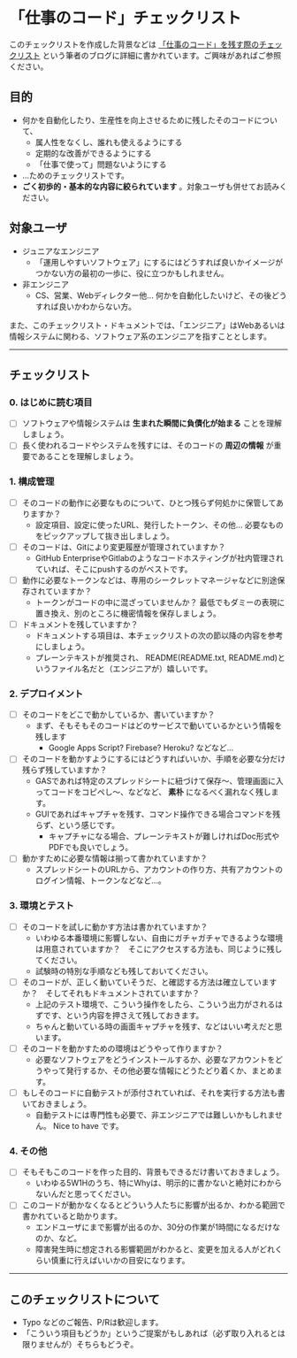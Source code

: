 # 「仕事のコード」チェックリスト

このチェックリストを作成した背景などは [「仕事のコード」を残す際のチェックリスト](https://note.com/udzura/n/n02f2ffc532e3) という筆者のブログに詳細に書かれています。ご興味があればご参照ください。

## 目的

* 何かを自動化したり、生産性を向上させるために残したそのコードについて、
    * 属人性をなくし、誰れも使えるようにする
    * 定期的な改善ができるようにする
    * 「仕事で使って」問題ないようにする
* ...ためのチェックリストです。
* **ごく初歩的・基本的な内容に絞られています** 。対象ユーザも併せてお読みください。

## 対象ユーザ

* ジュニアなエンジニア
    * 「運用しやすいソフトウェア」にするにはどうすれば良いかイメージがつかない方の最初の一歩に、役に立つかもしれません。
* 非エンジニア
    * CS、営業、Webディレクター他... 何かを自動化したいけど、その後どうすれば良いかわからない方。

また、このチェックリスト・ドキュメントでは、「エンジニア」はWebあるいは情報システムに関わる、ソフトウェア系のエンジニアを指すこととします。

----

## チェックリスト

### 0. はじめに読む項目

* [ ] ソフトウェアや情報システムは **生まれた瞬間に負債化が始まる** ことを理解しましょう。
* [ ] 長く使われるコードやシステムを残すには、そのコードの **周辺の情報** が重要であることを理解しましょう。

### 1. 構成管理

* [ ] そのコードの動作に必要なものについて、ひとつ残らず何処かに保管してありますか？
    * 設定項目、設定に使ったURL、発行したトークン、その他... 必要なものをピックアップして抜き出しましょう。
* [ ] そのコードは、Gitにより変更履歴が管理されていますか？
    * GitHub EnterpriseやGitlabのようなコードホスティングが社内管理されていれば、そこにpushするのがベストです。
* [ ] 動作に必要なトークンなどは、専用のシークレットマネージャなどに別途保存されていますか？
    * トークンがコードの中に混ざっていませんか？ 最低でもダミーの表現に置き換え、別のところに機密情報を保存しましょう。
* [ ] ドキュメントを残していますか？
    * ドキュメントする項目は、本チェックリストの次の節以降の内容を参考にしましょう。
    * プレーンテキストが推奨され、 README(README.txt, README.md)というファイル名だと（エンジニアが）嬉しいです。

### 2. デプロイメント

* [ ] そのコードをどこで動かしているか、書いていますか？
    * まず、そもそもそのコードはどのサービスで動いているかという情報を残します
        * Google Apps Script? Firebase? Heroku? などなど...
* [ ] そのコードを動かすようにするにはどうすればいいか、手順を必要な分だけ残らず残していますか？
    * GASであれば特定のスプレッドシートに紐づけて保存〜、管理画面に入ってコードをコピペし〜、などなど、 **素朴** になるべく漏れなく残します。
    * GUIであればキャプチャを残す、コマンド操作できる場合コマンドを残らず、という感じです。
        * キャプチャになる場合、プレーンテキストが難しければDoc形式やPDFでも良いでしょう。
* [ ] 動かすために必要な情報は揃って書かれていますか？
    * スプレッドシートのURLから、アカウントの作り方、共有アカウントのログイン情報、トークンなどなど...。

### 3. 環境とテスト

* [ ] そのコードを試しに動かす方法は書かれていますか？
    * いわゆる本番環境に影響しない、自由にガチャガチャできるような環境は用意されていますか？　そこにアクセスする方法も、同じように残してください。
    * 試験時の特別な手順なども残しておいてください。
* [ ] そのコードが、正しく動いていそうだ、と確認する方法は確立していますか？　そしてそれもドキュメントされていますか？
    * 上記のテスト環境で、こういう操作をしたら、こういう出力がされるはずです、という内容を押さえて残しておきます。
    * ちゃんと動いている時の画面キャプチャを残す、などはいい考えだと思います。
* [ ] そのコードを動かすための環境はどうやって作りますか？
    * 必要なソフトウェアをどうインストールするか、必要なアカウントをどうやって発行するか、その他必要な情報にどうたどり着くか、まとめます。
* [ ] もしそのコードに自動テストが添付されていれば、それを実行する方法も書いておきましょう。
    * 自動テストには専門性も必要で、非エンジニアでは難しいかもしれません。 Nice to have です。

### 4. その他

* [ ] そもそもこのコードを作った目的、背景もできるだけ書いておきましょう。
    * いわゆる5W1Hのうち、特にWhyは、明示的に書かないと絶対にわからないんだと思ってください。
* [ ] このコードが動かなくなるとどういう人たちに影響が出るか、わかる範囲で書かれていると助かります。
    * エンドユーザにまで影響が出るのか、30分の作業が1時間になるだけなのか、など。
    * 障害発生時に想定される影響範囲がわかると、変更を加える人がどれくらい慎重に行えばいいかの目安になります。

----

## このチェックリストについて

* Typo などのご報告、P/Rは歓迎します。
* 「こういう項目もどうか」というご提案がもしあれば（必ず取り入れるとは限りませんが）そちらもどうぞ。
